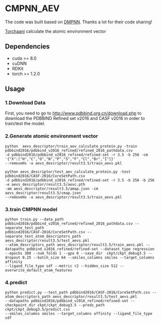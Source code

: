 # CMPNN_AEV
The code was built based on [DMPNN](https://github.com/chemprop/chemprop). Thanks a lot for their code sharing!

[Torchaani](https://github.com/aiqm/torchani) calculate the atomic environment vector

## Dependencies
+ cuda >= 8.0
+ cuDNN
+ RDKit
+ torch >= 1.2.0

## Usage
### 1.Download Data
First, you need to go to http://www.pdbbind.org.cn/download.php to download the PDBBIND Refined set v2016 and CASF v2016 in order to train/test the model.
### 2.Generate atomic environment vector
```
python  aevs_descriptor/train_aev_calculate_protein.py -train pdbbind2016/pdbbind_v2016_refined/refined_2016_pathdata.csv 
-d pdbbind2016/pdbbind_v2016_refined/refined-set -r 3.5 -b 256 -cm '{"X":["H","C","O","N","P","S","F","Cl","Br","I"]}' 
--removeHs -o aevs_descriptor/result3.5/train_aevs.pkl 
```
```
python aevs_descriptor/test_aev_calculate_protein.py -test pdbbind2016/CASF-2016/CoreSetPath.csv  
-d pdbbind2016/pdbbind_v2016_refined/refined-set -r 3.5 -b 256 -b 256 -e aevs_descriptor/result3.5/aevc.pth
-am aevs_descriptor/result3.5/amap.json -cm aevs_descriptor/result3.5/cmap.json
--removeHs -o aevs_descriptor/result3.5/train_aevs.pkl 
```
### 3.train CMPNN model
```
python train.py --data_path pdbbind2016/pdbbind_v2016_refined/refined_2016_pathdata.csv --separate_test_path 
pdbbind2016/CASF-2016/CoreSetPath.csv --separate_test_atom_descriptors_path aevs_descriptor/result3.5/test_aevs.pkl 
--atom_descriptors_path aevs_descriptor/result3.5/train_aevs.pkl --datapaths pdbbind_v2016_refined/refined-set --dataset_type regression 
--epochs 300 --num_folds 1 --gpu 0 --save_dir  ckpt/ckpt_debug3.5 --dropout 0.25 --batch_size 64 --smiles_columns smiles --target_columns affinity 
--ligand_file_type sdf --metric r2 --hidden_size 512 --overwrite_default_atom_features
```
### 4.predict
```
python predict.py --test_path pdbbind2016/CASF-2016/CoreSetPath.csv --atom_descriptors_path aevs_descriptor/result3.5/test_aevs.pkl 
--datapaths pdbbind2016/pdbbind_v2016_refined/refined-set --checkpoint_dir ckpt/ckpt_debug3.5 --preds_path ckpt/ckpt_debug3.5/predict.csv 
--smiles_columns smiles --target_columns affinity --ligand_file_type sdf
```
